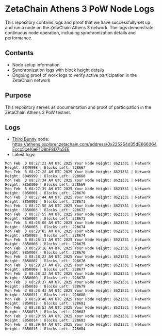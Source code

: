 # ZetaChain Athens 3 PoW Node Logs
This repository contains logs and proof that we have successfully set up and run a node on the ZetaChain Athens 3 network. The logs demonstrate continuous node operation, including synchronization details and performance.

## Contents
- Node setup information
- Synchronization logs with block height details
- Ongoing proof of work logs to verify active participation in the ZetaChain network

## Purpose
This repository serves as documentation and proof of participation in the ZetaChain Athens 3 PoW testnet.

## Logs

- [Third Bunny](https://thirdbunny.xyz/) node: https://athens.explorer.zetachain.com/address/0x225254d35dE666064Eccc5ce16eF1D8bF8D7b5EE
- Latest logs:
```
Mon Feb  3 08:27:23 AM UTC 2025 Your Node Height: 8621331 | Network Height: 8849998 | Blocks Left: 228667
Mon Feb  3 08:27:28 AM UTC 2025 Your Node Height: 8621331 | Network Height: 8849999 | Blocks Left: 228668
Mon Feb  3 08:27:34 AM UTC 2025 Your Node Height: 8621331 | Network Height: 8850000 | Blocks Left: 228669
Mon Feb  3 08:27:39 AM UTC 2025 Your Node Height: 8621331 | Network Height: 8850001 | Blocks Left: 228670
Mon Feb  3 08:27:44 AM UTC 2025 Your Node Height: 8621331 | Network Height: 8850002 | Blocks Left: 228671
Mon Feb  3 08:27:50 AM UTC 2025 Your Node Height: 8621331 | Network Height: 8850003 | Blocks Left: 228672
Mon Feb  3 08:27:55 AM UTC 2025 Your Node Height: 8621331 | Network Height: 8850004 | Blocks Left: 228673
Mon Feb  3 08:28:00 AM UTC 2025 Your Node Height: 8621331 | Network Height: 8850005 | Blocks Left: 228674
Mon Feb  3 08:28:05 AM UTC 2025 Your Node Height: 8621331 | Network Height: 8850005 | Blocks Left: 228674
Mon Feb  3 08:28:11 AM UTC 2025 Your Node Height: 8621331 | Network Height: 8850006 | Blocks Left: 228675
Mon Feb  3 08:28:16 AM UTC 2025 Your Node Height: 8621331 | Network Height: 8850007 | Blocks Left: 228676
Mon Feb  3 08:28:22 AM UTC 2025 Your Node Height: 8621331 | Network Height: 8850007 | Blocks Left: 228676
Mon Feb  3 08:28:27 AM UTC 2025 Your Node Height: 8621331 | Network Height: 8850008 | Blocks Left: 228677
Mon Feb  3 08:28:32 AM UTC 2025 Your Node Height: 8621331 | Network Height: 8850009 | Blocks Left: 228678
Mon Feb  3 08:28:37 AM UTC 2025 Your Node Height: 8621331 | Network Height: 8850010 | Blocks Left: 228679
Mon Feb  3 08:28:43 AM UTC 2025 Your Node Height: 8621331 | Network Height: 8850011 | Blocks Left: 228680
Mon Feb  3 08:28:48 AM UTC 2025 Your Node Height: 8621331 | Network Height: 8850012 | Blocks Left: 228681
Mon Feb  3 08:28:53 AM UTC 2025 Your Node Height: 8621331 | Network Height: 8850013 | Blocks Left: 228682
Mon Feb  3 08:28:59 AM UTC 2025 Your Node Height: 8621331 | Network Height: 8850014 | Blocks Left: 228683
Mon Feb  3 08:29:04 AM UTC 2025 Your Node Height: 8621331 | Network Height: 8850015 | Blocks Left: 228684
```
